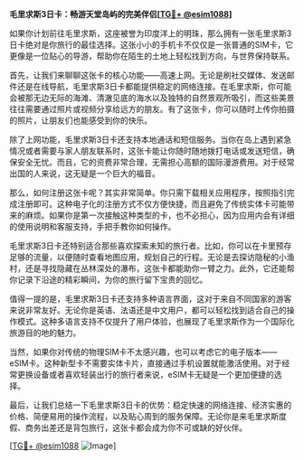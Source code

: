 **毛里求斯3日卡：畅游天堂岛屿的完美伴侣[[TG💪+ @esim1088](https://t.me/s/esim1088)]**

如果你计划前往毛里求斯，这座被誉为印度洋上的明珠，那么拥有一张毛里求斯3日卡绝对是你旅行的最佳选择。这张小小的手机卡不仅仅是一张普通的SIM卡，它更像是一位贴心的导游，帮助你在陌生的土地上轻松找到方向，与世界保持联系。

首先，让我们来聊聊这张卡的核心功能——高速上网。无论是刷社交媒体、发送邮件还是在线导航，毛里求斯3日卡都能提供稳定的网络连接。在毛里求斯，你可能会被那无边无际的海滩、清澈见底的海水以及独特的自然景观所吸引，而这些美景往往需要通过照片或视频分享给远方的朋友。有了这张卡，你可以随时上传你拍摄的照片，让朋友们也能感受到你的快乐。

除了上网功能，毛里求斯3日卡还支持本地通话和短信服务。当你在岛上遇到紧急情况或者需要与家人朋友联系时，这张卡能让你随时随地拨打电话或发送短信，确保安全无忧。而且，它的资费非常合理，无需担心高额的国际漫游费用。对于经常出国的人来说，这无疑是一个巨大的福音。

那么，如何注册这张卡呢？其实非常简单。你只需下载相关应用程序，按照指引完成注册即可。这种电子化的注册方式不仅方便快捷，而且避免了传统实体卡可能带来的麻烦。如果你是第一次接触这种类型的卡，也不必担心，因为应用内会有详细的使用说明和客服支持，手把手教你如何操作。

毛里求斯3日卡还特别适合那些喜欢探索未知的旅行者。比如，你可以在卡里预存足够的流量，以便随时查看地图应用，规划自己的行程。无论是去探访隐秘的小渔村，还是寻找隐藏在丛林深处的瀑布，这张卡都能助你一臂之力。此外，它还能帮你记录下沿途的精彩瞬间，为你的旅行留下宝贵的回忆。

值得一提的是，毛里求斯3日卡还支持多种语言界面，这对于来自不同国家的游客来说非常友好。无论你是英语、法语还是中文用户，都可以轻松找到适合自己的操作模式。这种多语言支持不仅提升了用户体验，也展现了毛里求斯作为一个国际化旅游目的地的魅力。

当然，如果你对传统的物理SIM卡不太感兴趣，也可以考虑它的电子版本——eSIM卡。这种新型卡不需要实体卡片，直接通过手机设置就能激活使用。对于经常更换设备或者喜欢轻装出行的旅行者来说，eSIM卡无疑是一个更加便捷的选择。

最后，让我们总结一下毛里求斯3日卡的优势：稳定快速的网络连接、经济实惠的价格、简便易用的操作流程，以及贴心周到的服务保障。无论你是来毛里求斯度假、商务出差还是背包旅行，这张卡都会成为你不可或缺的好伙伴。

[[TG💪+ @esim1088](https://t.me/s/esim1088) ![Image](https://i.postimg.cc/4NQfJmqS/Snipaste-2025-05-13-00-14-12.png)]